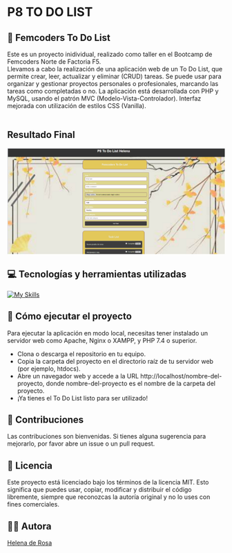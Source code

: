 # P8 TO DO LIST  

## 📝 Femcoders To Do List

Este es un proyecto inidividual, realizado como taller en el Bootcamp de Femcoders Norte de Factoria F5. <br>
Llevamos a cabo la realización de una aplicación web de un To Do List, que permite crear, leer, actualizar y eliminar (CRUD) tareas. Se puede usar para organizar y gestionar proyectos personales o profesionales, marcando las tareas como completadas o no. La aplicación está desarrollada con PHP y MySQL, usando el patrón MVC (Modelo-Vista-Controlador).
Interfaz mejorada con utilización de estilos CSS (Vanilla).
<br><br>


## Resultado Final
  <img src="./public/images/ToDoListLandingPage.png" alt="landing-page">
  

## 💻 Tecnologías y herramientas utilizadas

[![My Skills](https://skillicons.dev/icons?i=php,html,css,js,github,vscode)](https://skillicons.dev)


## 🚀 Cómo ejecutar el proyecto

Para ejecutar la aplicación en modo local, necesitas tener instalado un servidor web como Apache, Nginx o XAMPP, y PHP 7.4 o superior.

- Clona o descarga el repositorio en tu equipo.
- Copia la carpeta del proyecto en el directorio raíz de tu servidor web (por ejemplo, htdocs).
- Abre un navegador web y accede a la URL http://localhost/nombre-del-proyecto, donde nombre-del-proyecto es el nombre de la carpeta del proyecto.
- ¡Ya tienes el To Do List listo para ser utilizado!



## 🤝 Contribuciones

Las contribuciones son bienvenidas. Si tienes alguna sugerencia para mejorarlo, por favor abre un issue o un pull request.


## 📜 Licencia

Este proyecto está licenciado bajo los términos de la licencia MIT. Esto significa que puedes usar, copiar, modificar y distribuir el código libremente, siempre que reconozcas la autoría original y no lo uses con fines comerciales.


## 👩‍💻 Autora 

[Helena de Rosa](https://github.com/HelenaDR84)
